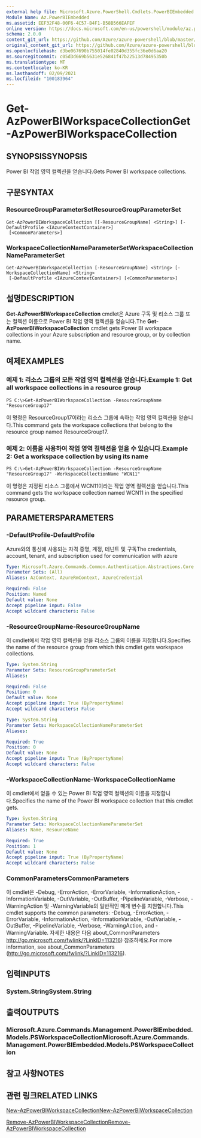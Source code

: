 ```yaml
---
external help file: Microsoft.Azure.PowerShell.Cmdlets.PowerBIEmbedded.dll-Help.xml
Module Name: Az.PowerBIEmbedded
ms.assetid: EEF32F48-00F6-4C57-B4F1-B58B566EAFEF
online version: https://docs.microsoft.com/en-us/powershell/module/az.powerbiembedded/get-azpowerbiworkspacecollection
schema: 2.0.0
content_git_url: https://github.com/Azure/azure-powershell/blob/master/src/PowerBIEmbedded/PowerBIEmbedded/help/Get-AzPowerBIWorkspaceCollection.md
original_content_git_url: https://github.com/Azure/azure-powershell/blob/master/src/PowerBIEmbedded/PowerBIEmbedded/help/Get-AzPowerBIWorkspaceCollection.md
ms.openlocfilehash: d3be067690b755014fe02840d355fc36e0d6aa20
ms.sourcegitcommit: c05d3d669b5631e526841f47b22513d78495350b
ms.translationtype: MT
ms.contentlocale: ko-KR
ms.lasthandoff: 02/09/2021
ms.locfileid: "100183964"
---
```

# <span data-ttu-id="3b5b2-101">Get-AzPowerBIWorkspaceCollection</span><span class="sxs-lookup"><span data-stu-id="3b5b2-101">Get-AzPowerBIWorkspaceCollection</span></span>

## <span data-ttu-id="3b5b2-102">SYNOPSIS</span><span class="sxs-lookup"><span data-stu-id="3b5b2-102">SYNOPSIS</span></span>
<span data-ttu-id="3b5b2-103">Power BI 작업 영역 컬렉션을 얻습니다.</span><span class="sxs-lookup"><span data-stu-id="3b5b2-103">Gets Power BI workspace collections.</span></span>

## <span data-ttu-id="3b5b2-104">구문</span><span class="sxs-lookup"><span data-stu-id="3b5b2-104">SYNTAX</span></span>

### <span data-ttu-id="3b5b2-105">ResourceGroupParameterSet</span><span class="sxs-lookup"><span data-stu-id="3b5b2-105">ResourceGroupParameterSet</span></span>
```
Get-AzPowerBIWorkspaceCollection [[-ResourceGroupName] <String>] [-DefaultProfile <IAzureContextContainer>]
 [<CommonParameters>]
```

### <span data-ttu-id="3b5b2-106">WorkspaceCollectionNameParameterSet</span><span class="sxs-lookup"><span data-stu-id="3b5b2-106">WorkspaceCollectionNameParameterSet</span></span>
```
Get-AzPowerBIWorkspaceCollection [-ResourceGroupName] <String> [-WorkspaceCollectionName] <String>
 [-DefaultProfile <IAzureContextContainer>] [<CommonParameters>]
```

## <span data-ttu-id="3b5b2-107">설명</span><span class="sxs-lookup"><span data-stu-id="3b5b2-107">DESCRIPTION</span></span>
<span data-ttu-id="3b5b2-108">**Get-AzPowerBIWorkspaceCollection** cmdlet은 Azure 구독 및 리소스 그룹 또는 컬렉션 이름으로 Power BI 작업 영역 컬렉션을 얻습니다.</span><span class="sxs-lookup"><span data-stu-id="3b5b2-108">The **Get-AzPowerBIWorkspaceCollection** cmdlet gets Power BI workspace collections in your Azure subscription and resource group, or by collection name.</span></span>

## <span data-ttu-id="3b5b2-109">예제</span><span class="sxs-lookup"><span data-stu-id="3b5b2-109">EXAMPLES</span></span>

### <span data-ttu-id="3b5b2-110">예제 1: 리소스 그룹의 모든 작업 영역 컬렉션을 얻습니다.</span><span class="sxs-lookup"><span data-stu-id="3b5b2-110">Example 1: Get all workspace collections in a resource group</span></span>
```
PS C:\>Get-AzPowerBIWorkspaceCollection -ResourceGroupName "ResourceGroup17"
```

<span data-ttu-id="3b5b2-111">이 명령은 ResourceGroup17이라는 리소스 그룹에 속하는 작업 영역 컬렉션을 얻습니다.</span><span class="sxs-lookup"><span data-stu-id="3b5b2-111">This command gets the workspace collections that belong to the resource group named ResourceGroup17.</span></span>

### <span data-ttu-id="3b5b2-112">예제 2: 이름을 사용하여 작업 영역 컬렉션을 얻을 수 있습니다.</span><span class="sxs-lookup"><span data-stu-id="3b5b2-112">Example 2: Get a workspace collection by using its name</span></span>
```
PS C:\>Get-AzPowerBIWorkspaceCollection -ResourceGroupName "ResourceGroup17" -WorkspaceCollectionName "WCN11"
```

<span data-ttu-id="3b5b2-113">이 명령은 지정된 리소스 그룹에서 WCN11이라는 작업 영역 컬렉션을 얻습니다.</span><span class="sxs-lookup"><span data-stu-id="3b5b2-113">This command gets the workspace collection named WCN11 in the specified resource group.</span></span>

## <span data-ttu-id="3b5b2-114">PARAMETERS</span><span class="sxs-lookup"><span data-stu-id="3b5b2-114">PARAMETERS</span></span>

### <span data-ttu-id="3b5b2-115">-DefaultProfile</span><span class="sxs-lookup"><span data-stu-id="3b5b2-115">-DefaultProfile</span></span>
<span data-ttu-id="3b5b2-116">Azure와의 통신에 사용되는 자격 증명, 계정, 테넌트 및 구독</span><span class="sxs-lookup"><span data-stu-id="3b5b2-116">The credentials, account, tenant, and subscription used for communication with azure</span></span>

```yaml
Type: Microsoft.Azure.Commands.Common.Authentication.Abstractions.Core.IAzureContextContainer
Parameter Sets: (All)
Aliases: AzContext, AzureRmContext, AzureCredential

Required: False
Position: Named
Default value: None
Accept pipeline input: False
Accept wildcard characters: False
```

### <span data-ttu-id="3b5b2-117">-ResourceGroupName</span><span class="sxs-lookup"><span data-stu-id="3b5b2-117">-ResourceGroupName</span></span>
<span data-ttu-id="3b5b2-118">이 cmdlet에서 작업 영역 컬렉션을 얻을 리소스 그룹의 이름을 지정합니다.</span><span class="sxs-lookup"><span data-stu-id="3b5b2-118">Specifies the name of the resource group from which this cmdlet gets workspace collections.</span></span>

```yaml
Type: System.String
Parameter Sets: ResourceGroupParameterSet
Aliases:

Required: False
Position: 0
Default value: None
Accept pipeline input: True (ByPropertyName)
Accept wildcard characters: False
```

```yaml
Type: System.String
Parameter Sets: WorkspaceCollectionNameParameterSet
Aliases:

Required: True
Position: 0
Default value: None
Accept pipeline input: True (ByPropertyName)
Accept wildcard characters: False
```

### <span data-ttu-id="3b5b2-119">-WorkspaceCollectionName</span><span class="sxs-lookup"><span data-stu-id="3b5b2-119">-WorkspaceCollectionName</span></span>
<span data-ttu-id="3b5b2-120">이 cmdlet에서 얻을 수 있는 Power BI 작업 영역 컬렉션의 이름을 지정합니다.</span><span class="sxs-lookup"><span data-stu-id="3b5b2-120">Specifies the name of the Power BI workspace collection that this cmdlet gets.</span></span>

```yaml
Type: System.String
Parameter Sets: WorkspaceCollectionNameParameterSet
Aliases: Name, ResourceName

Required: True
Position: 1
Default value: None
Accept pipeline input: True (ByPropertyName)
Accept wildcard characters: False
```

### <span data-ttu-id="3b5b2-121">CommonParameters</span><span class="sxs-lookup"><span data-stu-id="3b5b2-121">CommonParameters</span></span>
<span data-ttu-id="3b5b2-122">이 cmdlet은 -Debug, -ErrorAction, -ErrorVariable, -InformationAction, -InformationVariable, -OutVariable, -OutBuffer, -PipelineVariable, -Verbose, -WarningAction 및 -WarningVariable의 일반적인 매개 변수를 지원합니다.</span><span class="sxs-lookup"><span data-stu-id="3b5b2-122">This cmdlet supports the common parameters: -Debug, -ErrorAction, -ErrorVariable, -InformationAction, -InformationVariable, -OutVariable, -OutBuffer, -PipelineVariable, -Verbose, -WarningAction, and -WarningVariable.</span></span> <span data-ttu-id="3b5b2-123">자세한 내용은 다음 about_CommonParameters http://go.microsoft.com/fwlink/?LinkID=113216) 참조하세요.</span><span class="sxs-lookup"><span data-stu-id="3b5b2-123">For more information, see about_CommonParameters (http://go.microsoft.com/fwlink/?LinkID=113216).</span></span>

## <span data-ttu-id="3b5b2-124">입력</span><span class="sxs-lookup"><span data-stu-id="3b5b2-124">INPUTS</span></span>

### <span data-ttu-id="3b5b2-125">System.String</span><span class="sxs-lookup"><span data-stu-id="3b5b2-125">System.String</span></span>

## <span data-ttu-id="3b5b2-126">출력</span><span class="sxs-lookup"><span data-stu-id="3b5b2-126">OUTPUTS</span></span>

### <span data-ttu-id="3b5b2-127">Microsoft.Azure.Commands.Management.PowerBIEmbedded.Models.PSWorkspaceCollection</span><span class="sxs-lookup"><span data-stu-id="3b5b2-127">Microsoft.Azure.Commands.Management.PowerBIEmbedded.Models.PSWorkspaceCollection</span></span>

## <span data-ttu-id="3b5b2-128">참고 사항</span><span class="sxs-lookup"><span data-stu-id="3b5b2-128">NOTES</span></span>

## <span data-ttu-id="3b5b2-129">관련 링크</span><span class="sxs-lookup"><span data-stu-id="3b5b2-129">RELATED LINKS</span></span>

[<span data-ttu-id="3b5b2-130">New-AzPowerBIWorkspaceCollection</span><span class="sxs-lookup"><span data-stu-id="3b5b2-130">New-AzPowerBIWorkspaceCollection</span></span>](./New-AzPowerBIWorkspaceCollection.md)

[<span data-ttu-id="3b5b2-131">Remove-AzPowerBIWorkspaceCollection</span><span class="sxs-lookup"><span data-stu-id="3b5b2-131">Remove-AzPowerBIWorkspaceCollection</span></span>](./Remove-AzPowerBIWorkspaceCollection.md)


